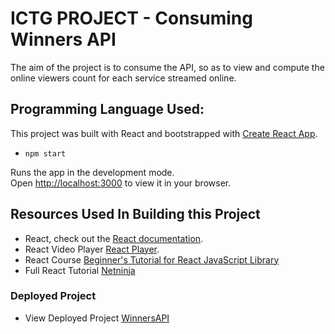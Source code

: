 # ICTG PROJECT - Consuming Winners API
The aim of the project is to consume the API, so as to view and compute the online viewers count for each service streamed online.


## Programming Language Used:

This project was built with React and bootstrapped with [Create React App](https://github.com/facebook/create-react-app).

- `npm start`

Runs the app in the development mode.\
Open [http://localhost:3000](http://localhost:3000) to view it in your browser.

## Resources Used In Building this Project

- React, check out the [React documentation](https://reactjs.org/).
- React Video Player [React Player](https://www.npmjs.com/package/react-player).
- React Course [Beginner's Tutorial for React JavaScript Library](https://www.youtube.com/watch?v=bMknfKXIFA8&t=4753s)
- Full React Tutorial [Netninja](https://www.youtube.com/watch?v=j942wKiXFu8&list=PL4cUxeGkcC9gZD-Tvwfod2gaISzfRiP9d)

### Deployed Project

- View Deployed Project [WinnersAPI](https://winnersapi.vercel.app/)


